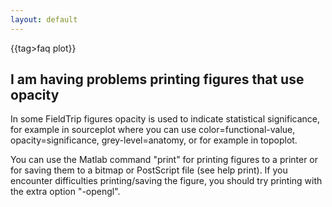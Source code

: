 ```yaml
---
layout: default
---
```


{{tag>faq plot}}

## I am having problems printing figures that use opacity

In some FieldTrip figures opacity is used to indicate statistical significance, for example in sourceplot where you can use color=functional-value, opacity=significance, grey-level=anatomy, or for example in topoplot. 

You can use the Matlab command "print" for printing figures to a printer or for saving them to a bitmap or PostScript file (see help print). If you encounter difficulties printing/saving the figure, you should try printing with the extra option "-opengl".

